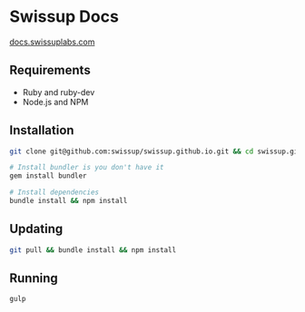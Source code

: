 # Swissup Docs

[docs.swissuplabs.com](https://docs.swissuplabs.com/)

## Requirements

 -  Ruby and ruby-dev
 -  Node.js and NPM

## Installation

```bash
git clone git@github.com:swissup/swissup.github.io.git && cd swissup.github.io

# Install bundler is you don't have it
gem install bundler

# Install dependencies
bundle install && npm install
```

## Updating

```bash
git pull && bundle install && npm install
```

## Running

```bash
gulp
```
